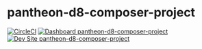 # pantheon-d8-composer-project

[![CircleCI](https://circleci.com/gh/zanvidmar/pantheon-d8-composer-project.svg?style=shield)](https://circleci.com/gh/zanvidmar/pantheon-d8-composer-project)
[![Dashboard pantheon-d8-composer-project](https://img.shields.io/badge/dashboard-pantheon_d8_composer_project-yellow.svg)](https://dashboard.pantheon.io/sites/916cead7-0ff6-46ff-a318-cc78df5eaf20#dev/code)
[![Dev Site pantheon-d8-composer-project](https://img.shields.io/badge/site-pantheon_d8_composer_project-blue.svg)](http://dev-pantheon-d8-composer-project.pantheonsite.io/)